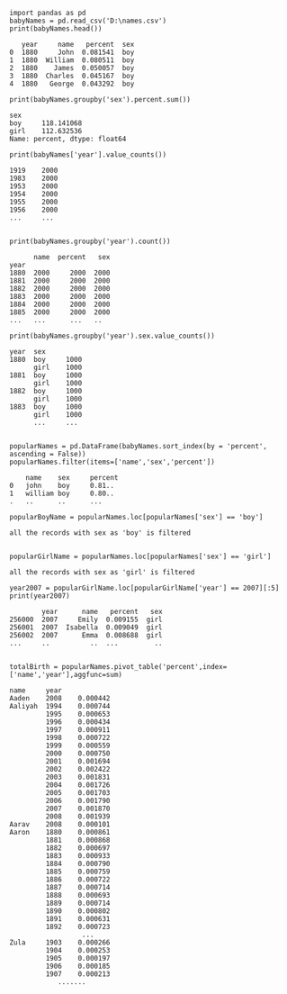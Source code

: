 
    import pandas as pd
    babyNames = pd.read_csv('D:\names.csv')
    print(babyNames.head())
    
       year     name   percent  sex
    0  1880     John  0.081541  boy
    1  1880  William  0.080511  boy
    2  1880    James  0.050057  boy
    3  1880  Charles  0.045167  boy
    4  1880   George  0.043292  boy
    
    print(babyNames.groupby('sex').percent.sum())
    
    sex
    boy     118.141068
    girl    112.632536
    Name: percent, dtype: float64
    
    print(babyNames['year'].value_counts())
    
    1919    2000
    1983    2000
    1953    2000
    1954    2000
    1955    2000
    1956    2000
    ...     ...
    
    
    print(babyNames.groupby('year').count())
    
          name  percent   sex
    year                     
    1880  2000     2000  2000
    1881  2000     2000  2000
    1882  2000     2000  2000
    1883  2000     2000  2000
    1884  2000     2000  2000
    1885  2000     2000  2000
    ...   ...      ...   ..    

    print(babyNames.groupby('year').sex.value_counts())
    
    year  sex 
    1880  boy     1000
          girl    1000
    1881  boy     1000
          girl    1000
    1882  boy     1000
          girl    1000
    1883  boy     1000
          girl    1000
          ...     ...
          
          
    popularNames = pd.DataFrame(babyNames.sort_index(by = 'percent', ascending = False))
    popularNames.filter(items=['name','sex','percent'])
    
        name    sex     percent
    0   john    boy     0.81..
    1   william boy     0.80..
    .   ..      ..      ...
    
    popularBoyName = popularNames.loc[popularNames['sex'] == 'boy']
  
    all the records with sex as 'boy' is filtered 
    
    
    popularGirlName = popularNames.loc[popularNames['sex'] == 'girl']
    
    all the records with sex as 'girl' is filtered
    
    year2007 = popularGirlName.loc[popularGirlName['year'] == 2007][:5]
    print(year2007)
    
            year      name   percent   sex
    256000  2007     Emily  0.009155  girl
    256001  2007  Isabella  0.009049  girl
    256002  2007      Emma  0.008688  girl
    ...     ..          ..  ...         ..
    
    
    totalBirth = popularNames.pivot_table('percent',index=['name','year'],aggfunc=sum)

    name     year
    Aaden    2008    0.000442
    Aaliyah  1994    0.000744
             1995    0.000653
             1996    0.000434
             1997    0.000911
             1998    0.000722
             1999    0.000559
             2000    0.000750
             2001    0.001694
             2002    0.002422
             2003    0.001831
             2004    0.001726
             2005    0.001703
             2006    0.001790
             2007    0.001870
             2008    0.001939
    Aarav    2008    0.000101
    Aaron    1880    0.000861
             1881    0.000868
             1882    0.000697
             1883    0.000933
             1884    0.000790
             1885    0.000759
             1886    0.000722
             1887    0.000714
             1888    0.000693
             1889    0.000714
             1890    0.000802
             1891    0.000631
             1892    0.000723
                      ...   
    Zula     1903    0.000266
             1904    0.000253
             1905    0.000197
             1906    0.000185
             1907    0.000213
                .......
